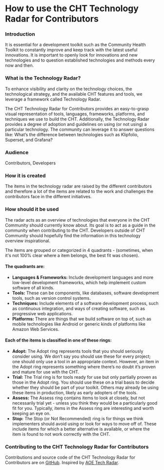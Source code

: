 # How to use the CHT Technology Radar for Contributors

### Introduction

It is essential for a development toolkit such as the Community Health Toolkit to constantly improve and keep track with the latest useful innovations. It is important to openly look for innovations and new technologies and to question established technologies and methods every now and then.

### What is the Technology Radar?

To enhance visibility and clarity on the technology choices, the technological strategy, and the available CHT features and tools, we leverage a framework called Technology Radar.

The CHT Technology Radar for Contributors provides an easy-to-grasp visual representation of tools, languages, frameworks, platforms, and techniques we use to build the CHT. Additionally, the Technology Radar provides a degree of adoption and guidelines on using (or not using) a particular technology. The community can leverage it to answer questions like: What’s the difference between technologies such as Klipfolio, Superset, and Grafana?

### Audience

Contributors, Developers

### How it is created

The items in the technology radar are raised by the different contributors and therefore a lot of the items are related to the work and challenges the contributors face in the different initiatives.

### How should it be used

The radar acts as an overview of technologies that everyone in the CHT Community should currently know about. Its goal is to act as a guide in the community when contributing to the CHT. Developers outside of CHT Community should hopefully find the information in this technology overview inspirational.

The items are grouped or categorized in 4 quadrants - (sometimes, when it's not 100% clear where a item belongs, the best fit was chosen).

#### The quadrants are:

- **Languages & Frameworks:** Include development languages and more low-level development frameworks, which help implement custom software of all kinds.
- **Tools:** These can be components, like databases, software development tools, such as version control systems.
- **Techniques:** Include elements of a software development process, such as continuous integration, and ways of creating software, such as progressive web applications.
- **Platforms:** There are things that we build software on top of, such as mobile technologies like Android or generic kinds of platforms like Amazon Web Services.

#### Each of the items is classified in one of these rings:

- **Adopt:** The Adopt ring represents tools that you should seriously consider using. We don’t say you should use these for every project; one should only use a tool in an appropriate context. However, an item in the Adopt ring represents something where there’s no doubt it’s proven and mature for use with the CHT.
- **Trial:** The Trial ring is for tools ready for use but only partially proven as those in the Adopt ring. You should use these on a trial basis to decide whether they should be part of your toolkit. Others may already be using these items in production, likely as early adopters of the tools.
- **Assess:** The Assess ring contains items to look at closely, but not necessarily trial yet - unless you think they would be a particularly good fit for you. Typically, items in the Assess ring are interesting and worth keeping an eye on.
- **Stop:** The Stop (or Not Recommended) ring is for things we think implementers should avoid using or look for ways to move off of. These include items for which a better alternative is available, or where the item is found to not work correctly with the CHT.

### Contributing to the CHT Technology Radar for Contributors

Contributions and source code of the CHT Technology Radar for Contributors are on [GitHub](https://github.com/medic/cht-tech-radar-contributors). Inspired by [AOE Tech Radar](https://github.com/AOEpeople/aoe_technology_radar).
